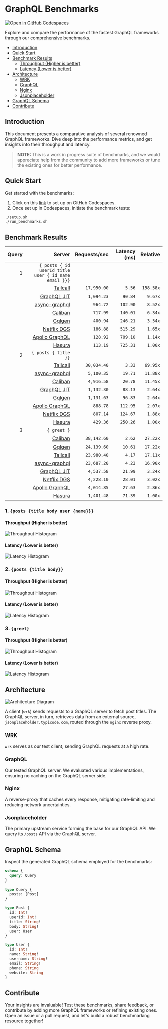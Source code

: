 # GraphQL Benchmarks <!-- omit from toc -->

[![Open in GitHub Codespaces](https://github.com/codespaces/badge.svg)](https://codespaces.new/tailcallhq/graphql-benchmarks)

Explore and compare the performance of the fastest GraphQL frameworks through our comprehensive benchmarks.

- [Introduction](#introduction)
- [Quick Start](#quick-start)
- [Benchmark Results](#benchmark-results)
  - [Throughput (Higher is better)](#throughput-higher-is-better)
  - [Latency (Lower is better)](#latency-lower-is-better)
- [Architecture](#architecture)
  - [WRK](#wrk)
  - [GraphQL](#graphql)
  - [Nginx](#nginx)
  - [Jsonplaceholder](#jsonplaceholder)
- [GraphQL Schema](#graphql-schema)
- [Contribute](#contribute)

[Tailcall]: https://github.com/tailcallhq/tailcall
[Gqlgen]: https://github.com/99designs/gqlgen
[Apollo GraphQL]: https://github.com/apollographql/apollo-server
[Netflix DGS]: https://github.com/netflix/dgs-framework
[Caliban]: https://github.com/ghostdogpr/caliban
[async-graphql]: https://github.com/async-graphql/async-graphql
[Hasura]: https://github.com/hasura/graphql-engine
[GraphQL JIT]: https://github.com/zalando-incubator/graphql-jit

## Introduction

This document presents a comparative analysis of several renowned GraphQL frameworks. Dive deep into the performance metrics, and get insights into their throughput and latency.

> **NOTE:** This is a work in progress suite of benchmarks, and we would appreciate help from the community to add more frameworks or tune the existing ones for better performance.

## Quick Start

Get started with the benchmarks:

1. Click on this [link](https://codespaces.new/tailcallhq/graphql-benchmarks) to set up on GitHub Codespaces.
2. Once set up in Codespaces, initiate the benchmark tests:

```bash
./setup.sh
./run_benchmarks.sh
```

## Benchmark Results

<!-- PERFORMANCE_RESULTS_START -->

| Query | Server | Requests/sec | Latency (ms) | Relative |
|-------:|--------:|--------------:|--------------:|---------:|
| 1 | `{ posts { id userId title user { id name email }}}` |
|| [Tailcall] | `17,950.00` | `5.56` | `158.58x` |
|| [GraphQL JIT] | `1,094.23` | `90.84` | `9.67x` |
|| [async-graphql] | `964.72` | `102.90` | `8.52x` |
|| [Caliban] | `717.99` | `140.01` | `6.34x` |
|| [Gqlgen] | `400.94` | `246.21` | `3.54x` |
|| [Netflix DGS] | `186.88` | `515.29` | `1.65x` |
|| [Apollo GraphQL] | `128.92` | `709.10` | `1.14x` |
|| [Hasura] | `113.19` | `725.31` | `1.00x` |
| 2 | `{ posts { title }}` |
|| [Tailcall] | `30,034.40` | `3.33` | `69.95x` |
|| [async-graphql] | `5,100.35` | `19.71` | `11.88x` |
|| [Caliban] | `4,916.58` | `20.78` | `11.45x` |
|| [GraphQL JIT] | `1,132.30` | `88.13` | `2.64x` |
|| [Gqlgen] | `1,131.63` | `96.83` | `2.64x` |
|| [Apollo GraphQL] | `888.78` | `112.95` | `2.07x` |
|| [Netflix DGS] | `807.14` | `124.67` | `1.88x` |
|| [Hasura] | `429.36` | `250.26` | `1.00x` |
| 3 | `{ greet }` |
|| [Caliban] | `38,142.60` | `2.62` | `27.22x` |
|| [Gqlgen] | `24,139.60` | `10.61` | `17.22x` |
|| [Tailcall] | `23,980.40` | `4.17` | `17.11x` |
|| [async-graphql] | `23,687.20` | `4.23` | `16.90x` |
|| [GraphQL JIT] | `4,537.58` | `21.99` | `3.24x` |
|| [Netflix DGS] | `4,228.10` | `28.01` | `3.02x` |
|| [Apollo GraphQL] | `4,014.85` | `27.63` | `2.86x` |
|| [Hasura] | `1,401.48` | `71.39` | `1.00x` |

<!-- PERFORMANCE_RESULTS_END -->



### 1. `{posts {title body user {name}}}`
#### Throughput (Higher is better)

![Throughput Histogram](assets/req_sec_histogram1.png)

#### Latency (Lower is better)

![Latency Histogram](assets/latency_histogram1.png)

### 2. `{posts {title body}}`
#### Throughput (Higher is better)

![Throughput Histogram](assets/req_sec_histogram2.png)

#### Latency (Lower is better)

![Latency Histogram](assets/latency_histogram2.png)

### 3. `{greet}`
#### Throughput (Higher is better)

![Throughput Histogram](assets/req_sec_histogram3.png)

#### Latency (Lower is better)

![Latency Histogram](assets/latency_histogram3.png)

## Architecture

![Architecture Diagram](assets/architecture.png)

A client (`wrk`) sends requests to a GraphQL server to fetch post titles. The GraphQL server, in turn, retrieves data from an external source, `jsonplaceholder.typicode.com`, routed through the `nginx` reverse proxy.

### WRK

`wrk` serves as our test client, sending GraphQL requests at a high rate.

### GraphQL

Our tested GraphQL server. We evaluated various implementations, ensuring no caching on the GraphQL server side.

### Nginx

A reverse-proxy that caches every response, mitigating rate-limiting and reducing network uncertainties.

### Jsonplaceholder

The primary upstream service forming the base for our GraphQL API. We query its `/posts` API via the GraphQL server.

## GraphQL Schema

Inspect the generated GraphQL schema employed for the benchmarks:

```graphql
schema {
  query: Query
}

type Query {
  posts: [Post]
}

type Post {
  id: Int!
  userId: Int!
  title: String!
  body: String!
  user: User
}

type User {
  id: Int!
  name: String!
  username: String!
  email: String!
  phone: String
  website: String
}
```

## Contribute

Your insights are invaluable! Test these benchmarks, share feedback, or contribute by adding more GraphQL frameworks or refining existing ones. Open an issue or a pull request, and let's build a robust benchmarking resource together!
